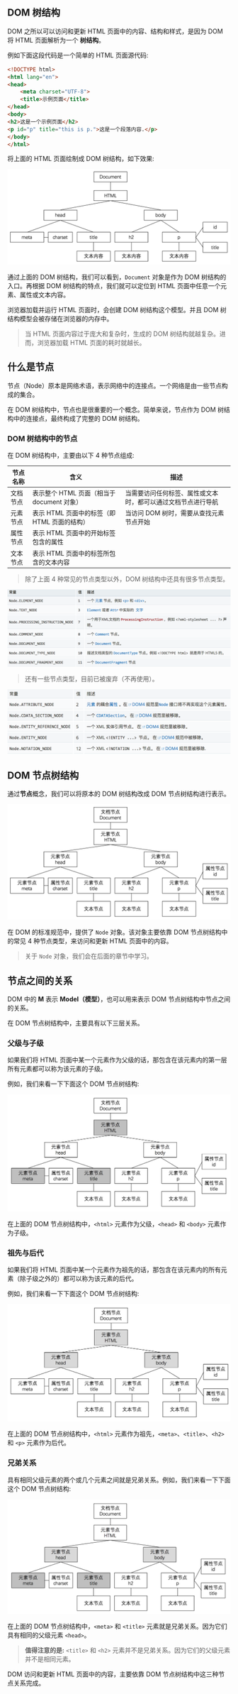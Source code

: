 ## DOM 树结构

DOM 之所以可以访问和更新 HTML 页面中的内容、结构和样式，是因为 DOM 将 HTML 页面解析为一个 **树结构**。

例如下面这段代码是一个简单的 HTML 页面源代码:

```html
<!DOCTYPE html>
<html lang="en">
<head>
    <meta charset="UTF-8">
    <title>示例页面</title>
</head>
<body>
<h2>这是一个示例页面</h2>
<p id="p" title="this is p.">这是一个段落内容.</p>
</body>
</html>
```

将上面的 HTML 页面绘制成 DOM 树结构，如下效果:

![](images/chapter1/03.png)

通过上面的 DOM 树结构，我们可以看到，`Document` 对象是作为 DOM 树结构的入口。再根据 DOM 树结构的特点，我们就可以定位到 HTML 页面中任意一个元素、属性或文本内容。

浏览器加载并运行 HTML 页面时，会创建 DOM 树结构这个模型。并且 DOM 树结构模型会被存储在浏览器的内存中。

> 当 HTML 页面内容过于庞大和复杂时，生成的 DOM 树结构就越复杂。进而，浏览器加载 HTML 页面的耗时就越长。

## 什么是节点

节点（Node）原本是网络术语，表示网络中的连接点。一个网络是由一些节点构成的集合。

在 DOM 树结构中，节点也是很重要的一个概念。简单来说，节点作为 DOM 树结构中的连接点，最终构成了完整的 DOM 树结构。

### DOM 树结构中的节点

在 DOM 树结构中，主要由以下 4 种节点组成:

| 节点名称 | 含义 | 描述 |
| --- | --- | --- |
| 文档节点 | 表示整个 HTML 页面（相当于 document 对象）| 当需要访问任何标签、属性或文本时，都可以通过文档节点进行导航 |
| 元素节点 | 表示 HTML 页面中的标签（即 HTML 页面的结构）| 当访问 DOM 树时，需要从查找元素节点开始 |
| 属性节点 | 表示 HTML 页面中的开始标签包含的属性 | |
| 文本节点 | 表示 HTML 页面中的标签所包含的文本内容 | |

> 除了上面 4 种常见的节点类型以外，DOM 树结构中还具有很多节点类型。

![](images/chapter1/04.png)

> 还有一些节点类型，目前已被废弃（不再使用）。

![](images/chapter1/05.png)

## DOM 节点树结构

通过**节点**概念，我们可以将原本的 DOM 树结构改成 DOM 节点树结构进行表示。

![](images/chapter1/06.png)

在 DOM 的标准规范中，提供了 `Node` 对象。该对象主要依靠 DOM 节点树结构中的常见 4 种节点类型，来访问和更新 HTML 页面中的内容。

> 关于 `Node` 对象，我们会在后面的章节中学习。

## 节点之间的关系

DOM 中的 **M** 表示 **Model（模型）**，也可以用来表示 DOM 节点树结构中节点之间的关系。

在 DOM 节点树结构中，主要具有以下三层关系。

### 父级与子级

如果我们将 HTML 页面中某一个元素作为父级的话，那包含在该元素内的第一层所有元素都可以称为该元素的子级。

例如，我们来看一下下面这个 DOM 节点树结构:

![](images/chapter1/07.png)

在上面的 DOM 节点树结构中，`<html>` 元素作为父级，`<head>` 和 `<body>` 元素作为子级。

### 祖先与后代

如果我们将 HTML 页面中某一个元素作为祖先的话，那包含在该元素内的所有元素（除子级之外的）都可以称为该元素的后代。

例如，我们来看一下下面这个 DOM 节点树结构:

![](images/chapter1/08.png)

在上面的 DOM 节点树结构中，`<html>` 元素作为祖先，`<meta>`、`<title>`、`<h2>` 和 `<p>` 元素作为后代。

### 兄弟关系

具有相同父级元素的两个或几个元素之间就是兄弟关系。例如，我们来看一下下面这个 DOM 节点树结构:

![](images/chapter1/09.png)

在上面的 DOM 节点树结构中，`<meta>` 和 `<title>` 元素就是兄弟关系。因为它们具有相同的父级元素 `<head>`。

> **值得注意的是:** `<title>` 和 `<h2>` 元素并不是兄弟关系。因为它们的父级元素并不是相同元素。

DOM 访问和更新 HTML 页面中的内容，主要依靠 DOM 节点树结构中这三种节点关系完成。